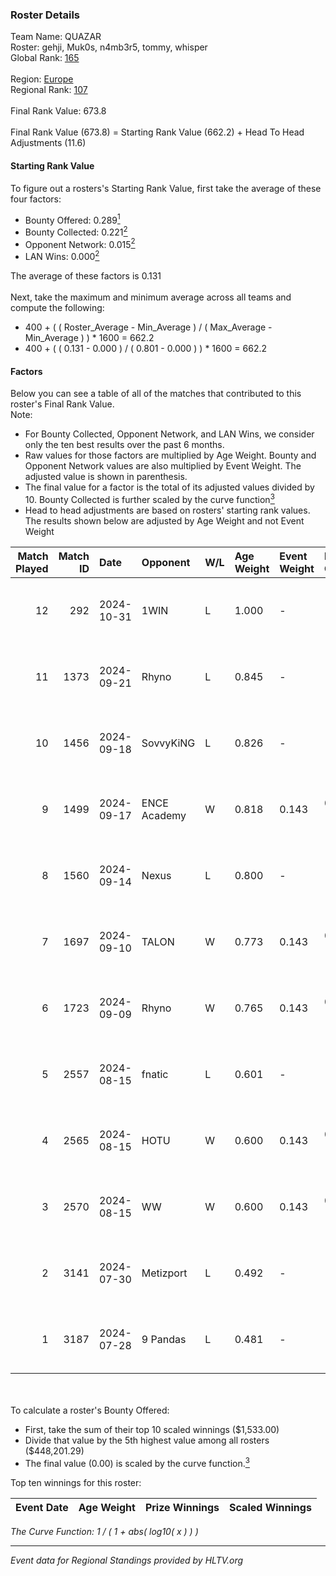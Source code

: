 ### Roster Details<br />
Team Name: QUAZAR<br />
Roster: gehji, Muk0s, n4mb3r5, tommy, whisper<br />
Global Rank: [165](../../standings_global_2024_11_13.md)<br />
<br />
Region: [Europe]( ../../standings_europe_2024_11_13.md)<br />
Regional Rank: [107]( ../../standings_europe_2024_11_13.md)<br />
<br />
Final Rank Value:  673.8<br />
<br />
Final Rank Value (673.8) = Starting Rank Value (662.2) + Head To Head Adjustments (11.6)<br />

#### Starting Rank Value<br />
To figure out a rosters's Starting Rank Value, first take the average of these four factors:<br />
- Bounty Offered: 0.289[<sup>1</sup>](#table2)
- Bounty Collected: 0.221[<sup>2</sup>](#table1)
- Opponent Network: 0.015[<sup>2</sup>](#table1)
- LAN Wins: 0.000[<sup>2</sup>](#table1)

The average of these factors is 0.131<br />
<br />
Next, take the maximum and minimum average across all teams and compute the following:<br />
- 400 + ( ( Roster_Average - Min_Average ) / ( Max_Average - Min_Average ) ) * 1600 = 662.2
- 400 + ( ( 0.131 - 0.000 ) / ( 0.801 - 0.000 ) ) * 1600 = 662.2


#### Factors<br />
Below you can see a table of all of the matches that contributed to this roster's Final Rank Value.<br />
Note:<br />

- For Bounty Collected, Opponent Network, and LAN Wins, we consider only the ten best results over the past 6 months.
- Raw values for those factors are multiplied by Age Weight. Bounty and Opponent Network values are also multiplied by Event Weight. The adjusted value is shown in parenthesis.
- The final value for a factor is the total of its adjusted values divided by 10. Bounty Collected is further scaled by the curve function[<sup>3</sup>](#curveFunction)
- Head to head adjustments are based on rosters' starting rank values. The results shown below are adjusted by Age Weight and not Event Weight
<span id="table1"></span><br />


| Match Played | Match ID | Date       | Opponent     | W/L | Age Weight | Event Weight | Bounty Collected | Opponent Network | LAN Wins  | H2H Adj. | Roster                                |
| -: | -: | :- | :- | :- | :- | :- | :- | :- | :- | -: | :- |
|           12 |      292 | 2024-10-31 | 1WIN         | L   | 1.000      | -            | -                | -                | -         |   -16.45 | gehji, Muk0s, n4mb3r5, tommy, whisper |
|           11 |     1373 | 2024-09-21 | Rhyno        | L   | 0.845      | -            | -                | -                | -         |    -9.31 | gehji, Muk0s, n4mb3r5, tommy, whisper |
|           10 |     1456 | 2024-09-18 | SovvyKiNG    | L   | 0.826      | -            | -                | -                | -         |   -12.20 | gehji, Muk0s, n4mb3r5, tommy, whisper |
|            9 |     1499 | 2024-09-17 | ENCE Academy | W   | 0.818      | 0.143        | 0.009 (0.001)    | 0.239 (0.028)    | 0 (0.000) |    13.49 | gehji, Muk0s, n4mb3r5, tommy, whisper |
|            8 |     1560 | 2024-09-14 | Nexus        | L   | 0.800      | -            | -                | -                | -         |    -8.51 | gehji, Muk0s, n4mb3r5, tommy, whisper |
|            7 |     1697 | 2024-09-10 | TALON        | W   | 0.773      | 0.143        | 0.000 (0.000)    | 0.246 (0.027)    | 0 (0.000) |    11.88 | gehji, Muk0s, n4mb3r5, tommy, whisper |
|            6 |     1723 | 2024-09-09 | Rhyno        | W   | 0.765      | 0.143        | 0.016 (0.002)    | 0.371 (0.041)    | 0 (0.000) |    16.76 | gehji, Muk0s, n4mb3r5, tommy, whisper |
|            5 |     2557 | 2024-08-15 | fnatic       | L   | 0.601      | -            | -                | -                | -         |    -0.76 | gehji, Muk0s, n4mb3r5, tommy, whisper |
|            4 |     2565 | 2024-08-15 | HOTU         | W   | 0.600      | 0.143        | 0.003 (0.000)    | 0.489 (0.042)    | 0 (0.000) |    12.54 | gehji, Muk0s, n4mb3r5, tommy, whisper |
|            3 |     2570 | 2024-08-15 | WW           | W   | 0.600      | 0.143        | 0.000 (0.000)    | 0.179 (0.015)    | 0 (0.000) |     6.58 | gehji, Muk0s, n4mb3r5, tommy, whisper |
|            2 |     3141 | 2024-07-30 | Metizport    | L   | 0.492      | -            | -                | -                | -         |    -0.99 | gehji, Muk0s, n4mb3r5, tommy, whisper |
|            1 |     3187 | 2024-07-28 | 9 Pandas     | L   | 0.481      | -            | -                | -                | -         |    -1.43 | gehji, Muk0s, n4mb3r5, tommy, whisper |

<br />
<span id="table2"></span><br />
To calculate a roster's Bounty Offered:<br />

- First, take the sum of their top 10 scaled winnings ($1,533.00)
- Divide that value by the 5th highest value among all rosters ($448,201.29)
- The final value (0.00) is scaled by the curve function.[<sup>3</sup>](#curveFunction)

Top ten winnings for this roster:<br />

| Event Date | Age Weight | Prize Winnings | Scaled Winnings |
| :- | -: | :- | :- |


<span id="curveFunction"></span>_The Curve Function: 1 / ( 1 + abs( log10( x ) ) )_<br />

---
_Event data for Regional Standings provided by HLTV.org_<br />
